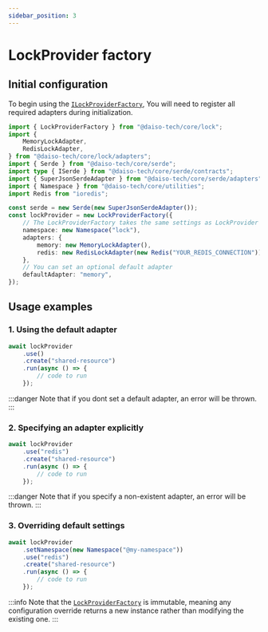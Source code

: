 ```yaml
---
sidebar_position: 3
---
```


# LockProvider factory

## Initial configuration

To begin using the [`ILockProviderFactory`](https://yousif-khalil-abdulkarim.github.io/daiso-core/types/Lock.ILockProviderFactory.html), You will need to register all required adapters during initialization.

```ts
import { LockProviderFactory } from "@daiso-tech/core/lock";
import {
    MemoryLockAdapter,
    RedisLockAdapter,
} from "@daiso-tech/core/lock/adapters";
import { Serde } from "@daiso-tech/core/serde";
import type { ISerde } from "@daiso-tech/core/serde/contracts";
import { SuperJsonSerdeAdapter } from "@daiso-tech/core/serde/adapters";
import { Namespace } from "@daiso-tech/core/utilities";
import Redis from "ioredis";

const serde = new Serde(new SuperJsonSerdeAdapter());
const lockProvider = new LockProviderFactory({
    // The LockProviderFactory takes the same settings as LockProvider class
    namespace: new Namespace("lock"),
    adapters: {
        memory: new MemoryLockAdapter(),
        redis: new RedisLockAdapter(new Redis("YOUR_REDIS_CONNECTION")),
    },
    // You can set an optional default adapter
    defaultAdapter: "memory",
});
```

## Usage examples

### 1. Using the default adapter

```ts
await lockProvider
    .use()
    .create("shared-resource")
    .run(async () => {
        // code to run
    });
```

:::danger
Note that if you dont set a default adapter, an error will be thrown.
:::

### 2. Specifying an adapter explicitly

```ts
await lockProvider
    .use("redis")
    .create("shared-resource")
    .run(async () => {
        // code to run
    });
```

:::danger
Note that if you specify a non-existent adapter, an error will be thrown.
:::

### 3. Overriding default settings

```ts
await lockProvider
    .setNamespace(new Namespace("@my-namespace"))
    .use("redis")
    .create("shared-resource")
    .run(async () => {
        // code to run
    });
```

:::info
Note that the [`LockProviderFactory`](https://yousif-khalil-abdulkarim.github.io/daiso-core/classes/Lock.LockProviderFactory.html) is immutable, meaning any configuration override returns a new instance rather than modifying the existing one.
:::
